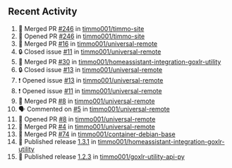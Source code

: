 ## Recent Activity

<!--START_SECTION:activity-->
1. 🎉 Merged PR [#246](https://github.com/timmo001/timmo-site/pull/246) in [timmo001/timmo-site](https://github.com/timmo001/timmo-site)
2. 💪 Opened PR [#246](https://github.com/timmo001/timmo-site/pull/246) in [timmo001/timmo-site](https://github.com/timmo001/timmo-site)
3. 🎉 Merged PR [#16](https://github.com/timmo001/universal-remote/pull/16) in [timmo001/universal-remote](https://github.com/timmo001/universal-remote)
4. 🔒 Closed issue [#11](https://github.com/timmo001/universal-remote/issues/11) in [timmo001/universal-remote](https://github.com/timmo001/universal-remote)
5. 🎉 Merged PR [#30](https://github.com/timmo001/homeassistant-integration-goxlr-utility/pull/30) in [timmo001/homeassistant-integration-goxlr-utility](https://github.com/timmo001/homeassistant-integration-goxlr-utility)
6. 🔒 Closed issue [#13](https://github.com/timmo001/universal-remote/issues/13) in [timmo001/universal-remote](https://github.com/timmo001/universal-remote)
7. ❗ Opened issue [#13](https://github.com/timmo001/universal-remote/issues/13) in [timmo001/universal-remote](https://github.com/timmo001/universal-remote)
8. ❗ Opened issue [#11](https://github.com/timmo001/universal-remote/issues/11) in [timmo001/universal-remote](https://github.com/timmo001/universal-remote)
9. 🎉 Merged PR [#8](https://github.com/timmo001/universal-remote/pull/8) in [timmo001/universal-remote](https://github.com/timmo001/universal-remote)
10. 🗣 Commented on [#5](https://github.com/timmo001/universal-remote/issues/5) in [timmo001/universal-remote](https://github.com/timmo001/universal-remote)
11. 💪 Opened PR [#8](https://github.com/timmo001/universal-remote/pull/8) in [timmo001/universal-remote](https://github.com/timmo001/universal-remote)
12. 🎉 Merged PR [#4](https://github.com/timmo001/universal-remote/pull/4) in [timmo001/universal-remote](https://github.com/timmo001/universal-remote)
13. 🎉 Merged PR [#74](https://github.com/timmo001/container-debian-base/pull/74) in [timmo001/container-debian-base](https://github.com/timmo001/container-debian-base)
14. 🚀 Published release [1.3.1](https://github.com/1.3.1) in [timmo001/homeassistant-integration-goxlr-utility](https://github.com/timmo001/homeassistant-integration-goxlr-utility)
15. 🚀 Published release [1.2.3](https://github.com/1.2.3) in [timmo001/goxlr-utility-api-py](https://github.com/timmo001/goxlr-utility-api-py)
<!--END_SECTION:activity-->
